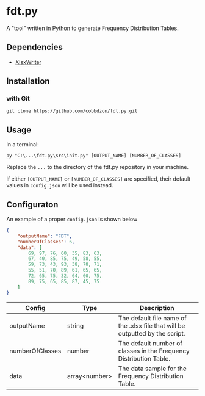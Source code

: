 # fdt.py
 A "tool" written in [Python](https://www.python.org/downloads/) to generate Frequency Distribution Tables.

## Dependencies
- [XlsxWriter](https://github.com/jmcnamara/XlsxWriter)

## Installation
### with Git
```
git clone https://github.com/cobbdzon/fdt.py.git
```

## Usage
In a terminal:
```
py "C:\...\fdt.py\src\init.py" [OUTPUT_NAME] [NUMBER_OF_CLASSES]
```
Replace the `...` to the directory of the fdt.py repository in your machine. 

If either `[OUTPUT_NAME]` or `[NUMBER_OF_CLASSES]` are specified, their default values in `config.json` will be used instead.

## Configuraton
An example of a proper `config.json` is shown below
```json
{
    "outputName": "FDT",
    "numberOfClasses": 6,
    "data": [
        69, 97, 76, 60, 35, 83, 63,
        67, 40, 85, 75, 49, 58, 55,
        59, 73, 43, 93, 38, 78, 71,
        55, 51, 70, 89, 61, 65, 65,
        72, 65, 75, 32, 64, 60, 75,
        89, 75, 65, 85, 87, 45, 75
    ]
}
```
| Config | Type | Description |
| -| - | - |
| outputName | string | The default file name of the .xlsx file that will be outputted by the script. |
| numberOfClasses | number | The default number of classes in the Frequency Distribution Table. |
| data | array\<number> | The data sample for the Frequency Distribution Table. |